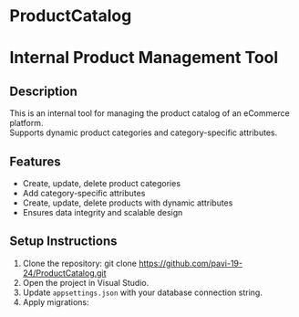 # ProductCatalog
# Internal Product Management Tool

## Description
This is an internal tool for managing the product catalog of an eCommerce platform.  
Supports dynamic product categories and category-specific attributes.

## Features
- Create, update, delete product categories
- Add category-specific attributes
- Create, update, delete products with dynamic attributes
- Ensures data integrity and scalable design

## Setup Instructions
1. Clone the repository:
   git clone https://github.com/pavi-19-24/ProductCatalog.git
2. Open the project in Visual Studio.
3. Update `appsettings.json` with your database connection string.
4. Apply migrations:
